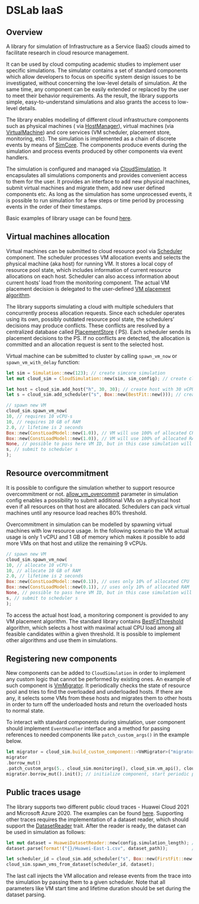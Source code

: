 # DSLab IaaS

## Overview

A library for simulation of Infrastructure as a Service (IaaS) clouds aimed to facilitate research in cloud resource
management.

It can be used by cloud computing academic studies to implement user specific simulations. The simulator contains a set
of standard components which allow developers to focus on specific system design issues to be investigated, without
concerning the low-level details of simulation. At the same time, any component can be easily extended or replaced by
the user to meet their behavior requirements. As the result, the library supports simple, easy-to-understand simulations
and also grants the access to low-level details.

The library enables modelling of different cloud infrastructure components such as physical machines (
via [HostManager](https://github.com/osukhoroslov/dslab/blob/main/crates/dslab-iaas/src/core/host_manager.rs)), virtual
machines (via [VirtualMachine](https://github.com/osukhoroslov/dslab/blob/main/crates/dslab-iaas/src/core/vm.rs)) and
core services (VM scheduler, placement store, monitoring, etc). The simulation is implemented as a chain of discrete
events by means of [SimCore](https://github.com/systems-group/simcore). The components produce
events during the simulation and process events produced by other components via event handlers.

The simulation is configured and managed
via [CloudSimulation](https://github.com/osukhoroslov/dslab/blob/main/crates/dslab-iaas/src/simulation.rs). It
encapsulates all simulations components and provides convenient access to them for the user. It provides an interface to
add new physical machines, submit virtual machines and migrate them, add new user defined components etc. As long as the
simulation has some unprocessed events, it is possible to run simulation for a few steps or time period by processing
events in the order of their timestamps.

Basic examples of library usage can be
found [here](https://github.com/osukhoroslov/dslab/blob/main/examples/iaas/src/main.rs).

## Virtual machines allocation

Virtual machines can be submitted to cloud resource pool
via [Scheduler](https://github.com/osukhoroslov/dslab/blob/main/crates/dslab-iaas/src/core/scheduler.rs) component. The
scheduler processes VM allocation events and selects the physical machine (aka host) for running VM. It stores a local
copy of resource pool state, which includes information of current resource allocations on each host. Scheduler can also
access information about current hosts’ load from the monitoring component. The actual VM placement decision is
delegated to the
user-defined [VM placement algorithm](https://github.com/osukhoroslov/dslab/blob/main/crates/dslab-iaas/src/core/vm_placement_algorithm.rs).

The library supports simulating a cloud with multiple schedulers that concurrently process allocation requests. Since
each scheduler operates using its own, possibly outdated resource pool state, the schedulers’ decisions may produce
conflicts. These conflicts are resolved by a centralized database
called [PlacementStore](https://github.com/osukhoroslov/dslab/blob/main/crates/dslab-iaas/src/core/placement_store.rs) (
PS). Each scheduler sends its placement decisions to the PS. If no conflicts are detected, the allocation is committed
and an allocation request is sent to the selected host.

Virtual machine can be submitted to cluster by calling `spawn_vm_now` or `spawn_vm_with_delay` function:

```rust
let sim = Simulation::new(123); // create simcore simulation
let mut cloud_sim = CloudSimulation::new(sim, sim_config); // create cloud simulation

let host = cloud_sim.add_host("h", 30, 30); // create host with 30 vCPU-s and 30 GB of RAM 
let s = cloud_sim.add_scheduler("s", Box::new(BestFit::new())); // create scheduler which uses Best Fit packing algorithm

// spawn new VM
cloud_sim.spawn_vm_now(
10, // requires 10 vCPU-s
10, // requires 10 GB of RAM
2.0, // lifetime is 2 seconds
Box::new(ConstLoadModel::new(1.0)), // VM will use 100% of allocated CPU resources
Box::new(ConstLoadModel::new(1.0)), // VM will use 100% of allocated RAM resources
None, // possible to pass here VM ID, but in this case simulation will generate it itself
s, // submit to scheduler s
);
```

## Resource overcommitment

It is possible to configure the simulation whether to support resource overcommitment or
not. [allow_vm_overcommit](https://github.com/osukhoroslov/dslab/blob/main/crates/dslab-iaas/src/core/config.rs#L27)
parameter in simulation config enables a possibility to submit additional VMs on a physical host even if all resources
on that host are allocated. Schedulers can pack virtual machines until any resource load reaches 80% threshold.

Overcommitment in simulation can be modelled by spawning virtual machines with low resource usage. In the following
scenario the VM actual usage is only 1 vCPU and 1 GB of memory which makes it possible to add more VMs on that host and
utilize the remaining 9 vCPUs.

```rust
// spawn new VM
cloud_sim.spawn_vm_now(
10, // allocate 10 vCPU-s
10, // allocate 10 GB of RAM
2.0, // lifetime is 2 seconds
Box::new(ConstLoadModel::new(0.1)), // uses only 10% of allocated CPU
Box::new(ConstLoadModel::new(0.1)), // uses only 10% of allocated RAM
None, // possible to pass here VM ID, but in this case simulation will generate it itself
s, // submit to scheduler s
);
```

To access the actual host load, a monitoring component is provided to any VM placement algorithm. The standard library
contains [BestFitThreshold](https://github.com/osukhoroslov/dslab/blob/main/crates/dslab-iaas/src/core/vm_placement_algorithm.rs#L87)
algorithm, which selects a host with maximal actual CPU load among all feasible candidates within a given threshold. It
is possible to implement other algorithms and use them in simulations.

## Registering new components

New components can be added to `CloudSimulation` in order to implement any custom logic that cannot be performed by
existing ones. An example of such component
is [VmMigrator](https://github.com/osukhoroslov/dslab/blob/main/crates/dslab-iaas/src/extensions/vm_migrator.rs#L22). It
periodically checks the state of resource pool and tries to find the overloaded and underloaded hosts. If there are any,
it selects some VMs from these hosts and migrates them to other hosts in order to turn off the underloaded hosts and
return the overloaded hosts to normal state.

To interact with standard components during simulation, user component should implement `EventHandler` interface and a
method for passing references to needed components like `patch_custom_args()` in the example below.

```rust
let migrator = cloud_sim.build_custom_component::<VmMigrator>("migrator"); // create component
migrator
.borrow_mut()
.patch_custom_args(5., cloud_sim.monitoring(), cloud_sim.vm_api(), cloud_sim.sim_config()); // pass required standard components
migrator.borrow_mut().init(); // initialize component, start periodic process
```

## Public traces usage

The library supports two different public cloud traces - Huawei Cloud 2021 and Microsoft Azure 2020. The examples can be
found [here](https://github.com/osukhoroslov/dslab/tree/main/examples/iaas-traces). Supporting other traces requires the
implementation of a dataset reader, which should support
the [DatasetReader](https://github.com/osukhoroslov/dslab/blob/main/crates/dslab-iaas/src/extensions/dataset_reader.rs#L10)
trait. After the reader is ready, the dataset can be used in simulation as follows:

```rust
let mut dataset = HuaweiDatasetReader::new(config.simulation_length); // create dataset
dataset.parse(format!("{}/Huawei-East-1.csv", dataset_path));         // parse dataset file

let scheduler_id = cloud_sim.add_scheduler("s", Box::new(FirstFit::new())); // create scheduler where to submit dataset VMs
cloud_sim.spawn_vms_from_dataset(scheduler_id, dataset);
```

The last call injects the VM allocation and release events from the trace into the simulation by passing them to a given
scheduler. Note that all parameters like VM start time and lifetime duration should be set during the dataset parsing.

